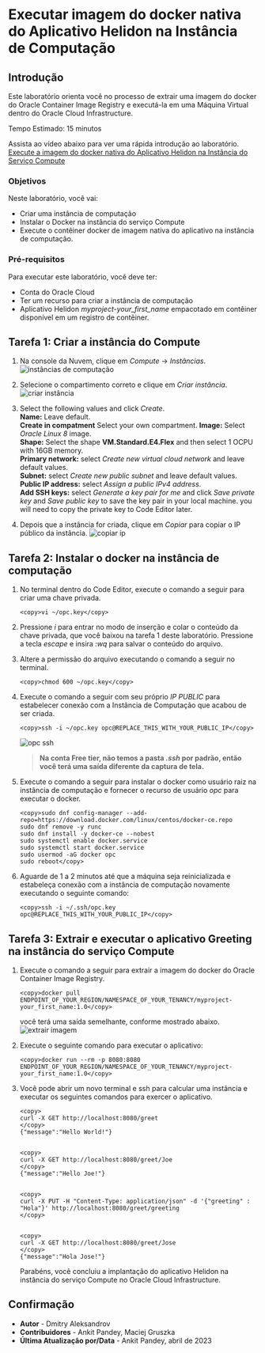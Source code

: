 # Executar imagem do docker nativa do Aplicativo Helidon na Instância de Computação

## Introdução

Este laboratório orienta você no processo de extrair uma imagem do docker do Oracle Container Image Registry e executá-la em uma Máquina Virtual dentro do Oracle Cloud Infrastructure.

Tempo Estimado: 15 minutos

Assista ao vídeo abaixo para ver uma rápida introdução ao laboratório. [Execute a imagem do docker nativa do Aplicativo Helidon na Instância do Serviço Compute](videohub:1_dsfd22u5)

### Objetivos

Neste laboratório, você vai:

*   Criar uma instância de computação
*   Instalar o Docker na instância do serviço Compute
*   Execute o contêiner docker de imagem nativa do aplicativo na instância de computação.

### Pré-requisitos

Para executar este laboratório, você deve ter:

*   Conta do Oracle Cloud
*   Ter um recurso para criar a instância de computação
*   Aplicativo Helidon _myproject-your\_first\_name_ empacotado em contêiner disponível em um registro de contêiner.

## Tarefa 1: Criar a instância do Compute

1.  Na console da Nuvem, clique em _Compute_ -> _Instâncias_. ![instâncias de computação](images/compute-instance.png)
    
2.  Selecione o compartimento correto e clique em _Criar instância_. ![criar instância](images/create-instance.png)
    
3.  Select the following values and click _Create_.  
    **Name:** Leave default.  
    **Create in compatment** Select your own compartment. **Image:** Select _Oracle Linux 8_ image.  
    **Shape:** Select the shape **VM.Standard.E4.Flex** and then select 1 OCPU with 16GB memory.  
    **Primary network:** select _Create new virtual cloud network_ and leave default values.  
    **Subnet:** select _Create new public subnet_ and leave default values.  
    **Public IP address:** select _Assign a public IPv4 address_.  
    **Add SSH keys:** select _Generate a key pair for me_ and click _Save private key_ and _Save public key_ to save the key pair in your local machine. you will need to copy the private key to Code Editor later.
    
4.  Depois que a instância for criada, clique em _Copiar_ para copiar o IP público da instância. ![copiar ip](images/copy-ip.png)
    

## Tarefa 2: Instalar o docker na instância de computação

1.  No terminal dentro do Code Editor, execute o comando a seguir para criar uma chave privada.
    
        <copy>vi ~/opc.key</copy>
        
2.  Pressione _i_ para entrar no modo de inserção e colar o conteúdo da chave privada, que você baixou na tarefa 1 deste laboratório. Pressione a tecla _escape_ e insira _:wq_ para salvar o conteúdo do arquivo.
    
3.  Altere a permissão do arquivo executando o comando a seguir no terminal.
    
        <copy>chmod 600 ~/opc.key</copy>
        
4.  Execute o comando a seguir com seu próprio _IP PUBLIC_ para estabelecer conexão com a Instância de Computação que acabou de ser criada.
    
        <copy>ssh -i ~/opc.key opc@REPLACE_THIS_WITH_YOUR_PUBLIC_IP</copy>
        
    
    ![opc ssh](images/ssh-opc.png)
    
    > **Na conta Free tier, não temos a pasta _.ssh_ por padrão, então você terá uma saída diferente da captura de tela.**
    
5.  Execute o comando a seguir para instalar o docker como usuário raiz na instância de computação e fornecer o recurso de usuário _opc_ para executar o docker.
    
        <copy>sudo dnf config-manager --add-repo=https://download.docker.com/linux/centos/docker-ce.repo
        sudo dnf remove -y runc
        sudo dnf install -y docker-ce --nobest
        sudo systemctl enable docker.service
        sudo systemctl start docker.service
        sudo usermod -aG docker opc
        sudo reboot</copy>
        
6.  Aguarde de 1 a 2 minutos até que a máquina seja reinicializada e estabeleça conexão com a instância de computação novamente executando o seguinte comando:
    
        <copy>ssh -i ~/.ssh/opc.key opc@REPLACE_THIS_WITH_YOUR_PUBLIC_IP</copy>
        

## Tarefa 3: Extrair e executar o aplicativo Greeting na instância do serviço Compute

1.  Execute o comando a seguir para extrair a imagem do docker do Oracle Container Image Registry.
    
        <copy>docker pull ENDPOINT_OF_YOUR_REGION/NAMESPACE_OF_YOUR_TENANCY/myproject-your_first_name:1.0</copy>
        
    
    você terá uma saída semelhante, conforme mostrado abaixo. ![extrair imagem](images/docker-pull.png)
    
2.  Execute o seguinte comando para executar o aplicativo:
    
        <copy>docker run --rm -p 8080:8080 ENDPOINT_OF_YOUR_REGION/NAMESPACE_OF_YOUR_TENANCY/myproject-your_first_name:1.0</copy>
        
3.  Você pode abrir um novo terminal e ssh para calcular uma instância e executar os seguintes comandos para exercer o aplicativo.
    
        <copy>
        curl -X GET http://localhost:8080/greet
        </copy>
        {"message":"Hello World!"}
        
    
        <copy>
        curl -X GET http://localhost:8080/greet/Joe
        </copy>
        {"message":"Hello Joe!"}
        
    
        <copy>
        curl -X PUT -H "Content-Type: application/json" -d '{"greeting" : "Hola"}' http://localhost:8080/greet/greeting
        </copy>
        
    
        <copy>
        curl -X GET http://localhost:8080/greet/Jose
        </copy>
        {"message":"Hola Jose!"}
        
    
    Parabéns, você concluiu a implantação do aplicativo Helidon na instância do serviço Compute no Oracle Cloud Infrastructure.
    

## Confirmação

*   **Autor** - Dmitry Aleksandrov
*   **Contribuidores** - Ankit Pandey, Maciej Gruszka
*   **Última Atualização por/Data** - Ankit Pandey, abril de 2023